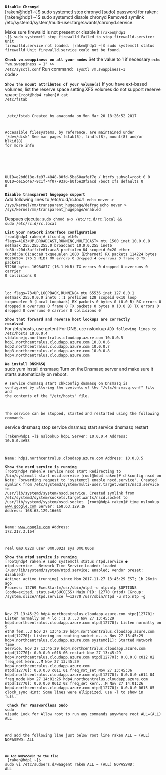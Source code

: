 
<code><b>Disable Chronyd</b></code><br>
[raken@hdp1 ~]$ sudo systemctl stop chronyd
[sudo] password for raken: 
[raken@hdp1 ~]$ sudo systemctl disable chronyd
Removed symlink /etc/systemd/system/multi-user.target.wants/chronyd.service.

Make sure firewalld is not present or disable it
<code>[raken@hdp1 ~]$ sudo systemctl stop firewalld
Failed to stop firewalld.service: Unit firewalld.service not loaded.
[raken@hdp1 ~]$ sudo systemctl status firewalld
Unit firewalld.service could not be found.</code>


<code><b>Check vm.swappiness on all your nodes</b></code>
Set the value to 1 if necessary
	<code>echo "vm.swappiness = 1" >> /etc/sysctl.conf</code>
Run command:
<code> sysctl vm.swappiness=1 </code>code>

<code><b>Show the mount attributes of your volume(s)</b></code>
If you have ext-based volumes, list the reserve space setting
XFS volumes do not support reserve space
<code>[root@hdp4 raken]# cat /etc/fstab</code><br>
#
<code> /etc/fstab
 Created by anaconda on Mon Mar 20 18:26:52 2017

 Accessible filesystems, by reference, are maintained under '/dev/disk'
 See man pages fstab(5), findfs(8), mount(8) and/or blkid(8) for more info
#
UUID=e2bd018e-fe97-4848-80fd-5ba60aafef7e /                       btrfs   subvol=root     0 0
UUID=ce15c4e7-9c1f-4f07-93a6-b0f5e30f2acd /boot                   xfs     defaults        0 0</code>


<code><b>Disable transparent hugepage support</b></code><br>
Add following lines to /etc/rc.d/rc.local:
<code>echo never > /sys/kernel/mm/transparent_hugepage/defrag</code>
<code>echo never > /sys/kernel/mm/transparent_hugepage/enabled</code>

Despues ejecuta:
<code>sudo chmod a+x /etc/rc.d/rc.local && sudo /etc/rc.d/rc.local</code>


<code><b>List your network interface configuration</b></code><br>
<code>[root@hdp4 raken]# ifconfig
eth0: flags=4163<UP,BROADCAST,RUNNING,MULTICAST>  mtu 1500
        inet 10.0.0.8  netmask 255.255.255.0  broadcast 10.0.0.255
        inet6 fe80::20d:3aff:fe61:aca8  prefixlen 64  scopeid 0x20<link>
        ether 00:0d:3a:61:ac:a8  txqueuelen 1000  (Ethernet)
        RX packets 114224  bytes 80266984 (76.5 MiB)
        RX errors 0  dropped 4  overruns 0  frame 0
        TX packets 97266  bytes 16984877 (16.1 MiB)
        TX errors 0  dropped 0 overruns 0  carrier 0  collisions 0

lo: flags=73<UP,LOOPBACK,RUNNING>  mtu 65536
        inet 127.0.0.1  netmask 255.0.0.0
        inet6 ::1  prefixlen 128  scopeid 0x10<host>
        loop  txqueuelen 0  (Local Loopback)
        RX packets 0  bytes 0 (0.0 B)
        RX errors 0  dropped 0  overruns 0  frame 0
        TX packets 0  bytes 0 (0.0 B)
        TX errors 0  dropped 0 overruns 0  carrier 0  collisions 0</code>


<code><b>Show that forward and reverse host lookups are correctly resolved</b></code><br>
For /etc/hosts, use getent
For DNS, use nslookup
<code>ADD following lines to /etc/hosts
10.0.0.4 stdalonejq.northcentralus.cloudapp.azure.com
10.0.0.5 hdp1.northcentralus.cloudapp.azure.com
10.0.0.6 hdp2.northcentralus.cloudapp.azure.com
10.0.0.7 hdp3.northcentralus.cloudapp.azure.com
10.0.0.8 hdp4.northcentralus.cloudapp.azure.com</code>

<code><b>We install DNSMASQ</b></code><br>
 sudo yum install dnsmasq
Turn on the Dnsmasq server and make sure it starts automatically on reboot.</code>

<code># service dnsmasq start
 chkconfig dnsmasq on
Dnsmasq is configured by altering the contents of the "/etc/dnsmasq.conf" file and the contents of the "/etc/hosts" file.

The service can be stopped, started and restarted using the following commands.</code>

 service dnsmasq stop
 service dnsmasq start
 service dnsmasq restart</code>


<code>[raken@hdp1 ~]$ nslookup hdp1
Server:   10.0.0.4
Address:  10.0.0.4#53

Name: hdp1.northcentralus.cloudapp.azure.com
Address: 10.0.0.5
</code>


<code><b>Show the nscd service is running</b></code><br>
<code>[root@hdp4 raken]# service nscd start
Redirecting to /bin/systemctl start  nscd.service
[root@hdp4 raken]# chkconfig nscd on
Note: Forwarding request to 'systemctl enable nscd.service'.
Created symlink from /etc/systemd/system/multi-user.target.wants/nscd.service to /usr/lib/systemd/system/nscd.service.
Created symlink from /etc/systemd/system/sockets.target.wants/nscd.socket to /usr/lib/systemd/system/nscd.socket.
[root@hdp4 raken]# time nslookup www.google.com
Server:   168.63.129.16
Address:  168.63.129.16#53

Name: www.google.com
Address: 172.217.3.164

real  0m0.022s
user  0m0.002s
sys 0m0.006s</code>

<code><b>Show the ntpd service is running</b></code><br>
<code>[root@hdp4 raken]# sudo systemctl status ntpd.service
● ntpd.service - Network Time Service
   Loaded: loaded (/usr/lib/systemd/system/ntpd.service; enabled; vendor preset: disabled)
   Active: active (running) since Mon 2017-11-27 13:45:29 EST; 1h 26min ago
  Process: 12769 ExecStart=/usr/sbin/ntpd -u ntp:ntp $OPTIONS (code=exited, status=0/SUCCESS)
 Main PID: 12770 (ntpd)
   CGroup: /system.slice/ntpd.service
           └─12770 /usr/sbin/ntpd -u ntp:ntp -g

Nov 27 13:45:29 hdp4.northcentralus.cloudapp.azure.com ntpd[12770]: Listen normally on 4 lo ::1 U...3
Nov 27 13:45:29 hdp4.northcentralus.cloudapp.azure.com ntpd[12770]: Listen normally on 5 eth0 fe8...3
Nov 27 13:45:29 hdp4.northcentralus.cloudapp.azure.com ntpd[12770]: Listening on routing socket o...s
Nov 27 13:45:29 hdp4.northcentralus.cloudapp.azure.com systemd[1]: Started Network Time Service.
Nov 27 13:45:29 hdp4.northcentralus.cloudapp.azure.com ntpd[12770]: 0.0.0.0 c016 06 restart
Nov 27 13:45:29 hdp4.northcentralus.cloudapp.azure.com ntpd[12770]: 0.0.0.0 c012 02 freq_set kern...M
Nov 27 13:45:29 hdp4.northcentralus.cloudapp.azure.com ntpd[12770]: 0.0.0.0 c011 01 freq_not_set
Nov 27 13:45:36 hdp4.northcentralus.cloudapp.azure.com ntpd[12770]: 0.0.0.0 c614 04 freq_mode
Nov 27 14:01:26 hdp4.northcentralus.cloudapp.azure.com ntpd[12770]: 0.0.0.0 0612 02 freq_set kern...M
Nov 27 14:01:26 hdp4.northcentralus.cloudapp.azure.com ntpd[12770]: 0.0.0.0 0615 05 clock_sync
Hint: Some lines were ellipsized, use -l to show in full.</code>


<code><b> Check for Passwordless Sudo</b></code><br>
<code>sudo visudo
Look for 
 Allow root to run any commands anywhere
root    ALL=(ALL)       ALL

And add the following line just below root line
raken ALL = (ALL) NOPASSWD: ALL

<code><b>We Add NOPASSWD: to the file</b></code><br>
[raken@hdp1 ~]$ sudo vi /etc/sudoers.d/waagent
raken ALL = (ALL) NOPASSWD: ALL</code>






